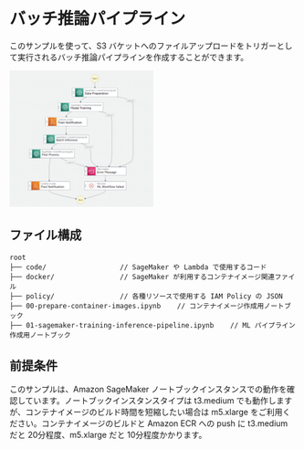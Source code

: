 # バッチ推論パイプライン

このサンプルを使って、S3 バケットへのファイルアップロードをトリガーとして実行されるバッチ推論パイプラインを作成することができます。

<img src="workflow.png" width="50%">

## ファイル構成

```
root
├── code/                  // SageMaker や Lambda で使用するコード
├── docker/                // SageMaker が利用するコンテナイメージ関連ファイル
├── policy/                // 各種リソースで使用する IAM Policy の JSON
├── 00-prepare-container-images.ipynb    // コンテナイメージ作成用ノートブック
├── 01-sagemaker-training-inference-pipeline.ipynb    // ML パイプライン作成用ノートブック

```

## 前提条件

このサンプルは、Amazon SageMaker ノートブックインスタンスでの動作を確認しています。ノートブックインスタンスタイプは t3.medium でも動作しますが、コンテナイメージのビルド時間を短縮したい場合は m5.xlarge をご利用ください。コンテナイメージのビルドと Amazon ECR への push に t3.medium だと 20分程度、m5.xlarge だと 10分程度かかります。